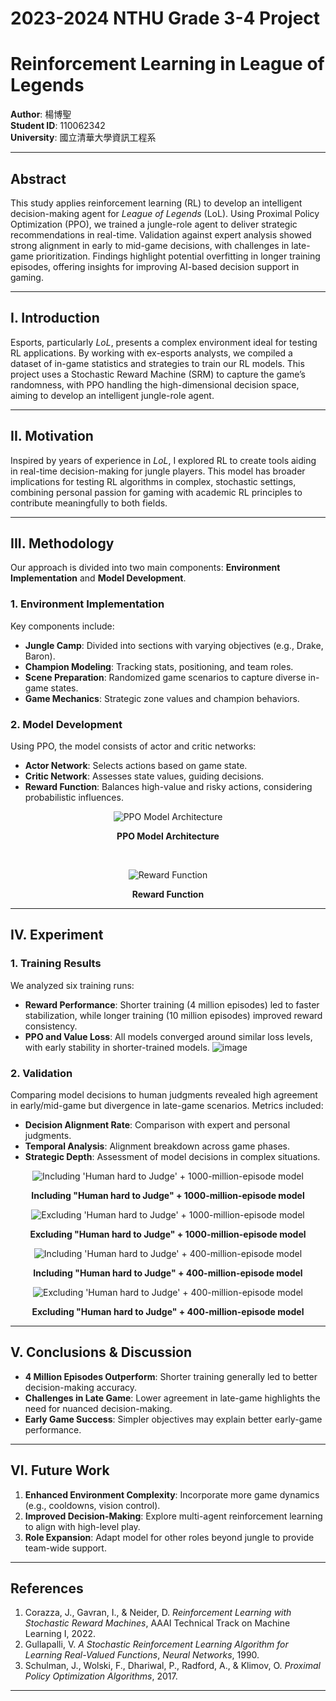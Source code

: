 2023-2024 NTHU Grade 3-4 Project
===
# Reinforcement Learning in League of Legends

**Author**: 楊博聖  
**Student ID**: 110062342  
**University**: 國立清華大學資訊工程系  

---

## Abstract
This study applies reinforcement learning (RL) to develop an intelligent decision-making agent for *League of Legends* (LoL). Using Proximal Policy Optimization (PPO), we trained a jungle-role agent to deliver strategic recommendations in real-time. Validation against expert analysis showed strong alignment in early to mid-game decisions, with challenges in late-game prioritization. Findings highlight potential overfitting in longer training episodes, offering insights for improving AI-based decision support in gaming.

---

## I. Introduction
Esports, particularly *LoL*, presents a complex environment ideal for testing RL applications. By working with ex-esports analysts, we compiled a dataset of in-game statistics and strategies to train our RL models. This project uses a Stochastic Reward Machine (SRM) to capture the game’s randomness, with PPO handling the high-dimensional decision space, aiming to develop an intelligent jungle-role agent.

---

## II. Motivation
Inspired by years of experience in *LoL*, I explored RL to create tools aiding in real-time decision-making for jungle players. This model has broader implications for testing RL algorithms in complex, stochastic settings, combining personal passion for gaming with academic RL principles to contribute meaningfully to both fields.

---

## III. Methodology
Our approach is divided into two main components: **Environment Implementation** and **Model Development**.

### 1. Environment Implementation
Key components include:
- **Jungle Camp**: Divided into sections with varying objectives (e.g., Drake, Baron).
- **Champion Modeling**: Tracking stats, positioning, and team roles.
- **Scene Preparation**: Randomized game scenarios to capture diverse in-game states.
- **Game Mechanics**: Strategic zone values and champion behaviors.

### 2. Model Development
Using PPO, the model consists of actor and critic networks:
- **Actor Network**: Selects actions based on game state.
- **Critic Network**: Assesses state values, guiding decisions.
- **Reward Function**: Balances high-value and risky actions, considering probabilistic influences.

<p align="center">
  <img src="![image](https://github.com/user-attachments/assets/b8a7dc89-c970-4bd6-b3ad-1a0efc02dfec)" alt="PPO Model Architecture">
</p>

<p align="center"><b>PPO Model Architecture</b></p>

<br>

<p align="center">
  <img src="![image](https://github.com/user-attachments/assets/a67fc3a4-f61f-422c-ac35-620017d15ed8))" alt="Reward Function">
</p>

<p align="center"><b>Reward Function</b></p>

---

## IV. Experiment

### 1. Training Results
We analyzed six training runs:
- **Reward Performance**: Shorter training (4 million episodes) led to faster stabilization, while longer training (10 million episodes) improved reward consistency.
- **PPO and Value Loss**: All models converged around similar loss levels, with early stability in shorter-trained models.
![image](https://github.com/user-attachments/assets/9978b651-c461-460a-8c15-c29f32778461)

### 2. Validation
Comparing model decisions to human judgments revealed high agreement in early/mid-game but divergence in late-game scenarios. Metrics included:
- **Decision Alignment Rate**: Comparison with expert and personal judgments.
- **Temporal Analysis**: Alignment breakdown across game phases.
- **Strategic Depth**: Assessment of model decisions in complex situations.

<p align="center">
  <img src="https://github.com/user-attachments/assets/79a2403c-9442-4d73-afbd-bf9e00cc5971" alt="Including 'Human hard to Judge' + 1000-million-episode model">
</p>

<p align="center"><b>Including "Human hard to Judge" + 1000-million-episode model</b></p>

<p align="center">
  <img src="https://github.com/user-attachments/assets/9a6a513f-8bdc-41b0-93bf-3e2968f34385" alt="Excluding 'Human hard to Judge' + 1000-million-episode model">
</p>

<p align="center"><b>Excluding "Human hard to Judge" + 1000-million-episode model</b></p>

<p align="center">
  <img src="https://github.com/user-attachments/assets/3b0453c0-b428-4371-9f0c-76f629ce2bdf" alt="Including 'Human hard to Judge' + 400-million-episode model">
</p>

<p align="center"><b>Including "Human hard to Judge" + 400-million-episode model</b></p>

<p align="center">
  <img src="https://github.com/user-attachments/assets/6fa1b672-61d9-4a97-aea0-1edcb8b23d9c" alt="Excluding 'Human hard to Judge' + 400-million-episode model">
</p>

<p align="center"><b>Excluding "Human hard to Judge" + 400-million-episode model</b></p>


---

## V. Conclusions & Discussion
- **4 Million Episodes Outperform**: Shorter training generally led to better decision-making accuracy.
- **Challenges in Late Game**: Lower agreement in late-game highlights the need for nuanced decision-making.
- **Early Game Success**: Simpler objectives may explain better early-game performance.

---

## VI. Future Work
1. **Enhanced Environment Complexity**: Incorporate more game dynamics (e.g., cooldowns, vision control).
2. **Improved Decision-Making**: Explore multi-agent reinforcement learning to align with high-level play.
3. **Role Expansion**: Adapt model for other roles beyond jungle to provide team-wide support.

---

## References
1. Corazza, J., Gavran, I., & Neider, D. *Reinforcement Learning with Stochastic Reward Machines*, AAAI Technical Track on Machine Learning I, 2022.
2. Gullapalli, V. *A Stochastic Reinforcement Learning Algorithm for Learning Real-Valued Functions*, *Neural Networks*, 1990.
3. Schulman, J., Wolski, F., Dhariwal, P., Radford, A., & Klimov, O. *Proximal Policy Optimization Algorithms*, 2017.

---

